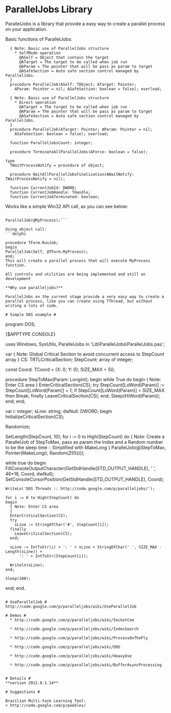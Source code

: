 # ParallelJobs Library #

ParallelJobs is a library that provide a easy way to create a parallel process on your application.

Basic functions of ParallelJobs:
```
  { Note: Basic use of ParallelJobs structure
    * SelfMode operation
      @ASelf = Object that contain the target
      @ATarget = The target to be called when job run
      @AParam = The pointer that will be pass as param to target
      @ASafeSection = Auto safe section control managed by ParallelJobs.
  }
  procedure ParallelJob(ASelf: TObject; ATarget: Pointer;
    AParam: Pointer = nil; ASafeSection: boolean = false); overload;

  { Note: Basic use of ParallelJobs structure
    * Direct operation
      @ATarget = The target to be called when job run
      @AParam = The pointer that will be pass as param to target
      @ASafeSection = Auto safe section control managed by ParallelJobs.
  }
  procedure ParallelJob(ATarget: Pointer; AParam: Pointer = nil;
    ASafeSection: boolean = false); overload;

  function ParallelJobsCount: integer;

  procedure TerminateAllParallelJobs(AForce: boolean = false);

type
  TWaitProcessNotify = procedure of object;

  procedure WaitAllParallelJobsFinalization(AWaitNotify: TWaitProcessNotify = nil);

  function CurrentJobId: DWORD;
  function CurrentJobHandle: THandle;
  function CurrentJobTerminated: boolean;
```

Works like a simple Win32 API call, as you can see below:
```delphi

ParallelJob(@MyProcess);```

Using object call:
```delphi

procedure TForm.RunJob;
begin
ParallelJob(Self, @TForm.MyProcess);
end;```
This will create a parallel process that will execute MyProcess function.

All controls and utilities are being implemented and still on development

**Why use paralleljobs?**

ParallelJobs on the current stage provide a very easy way to create a parallel process, like you can create using TThread, but without writing a lots of code.

# Simple DOS example #
```
program DOS;

{$APPTYPE CONSOLE}

uses
  Windows,
  SysUtils,
  ParallelJobs in 'Lib\ParallelJobs\ParallelJobs.pas';

var
  { Note: Global Critical Section to avoid concurrent access to StepCount array
  }
  CS: TRTLCriticalSection;
  StepCount: array of integer;

const
  Coord: TCoord = (X: 0; Y: 0);
  SIZE_MAX = 50;

procedure StepToMax(Param: Longint);
begin
  while True do
  begin
    { Note: Enter CS area
    }
    EnterCriticalSection(CS);
    try
      StepCount[LoWord(Param)] := StepCount[LoWord(Param)] + 1;
      if StepCount[LoWord(Param)] = SIZE_MAX then
        Break;
    finally
      LeaveCriticalSection(CS);
    end;
    Sleep(HiWord(Param));
  end;
end;

var
  i: integer;
  sLine: string;
  dwNull: DWORD;
begin
  InitializeCriticalSection(CS);

  Randomize;

  SetLength(StepCount, 10);
  for i := 0 to High(StepCount) do
    { Note: Create a ParallelJob of StepToMax, pass as param the Index and a Random number to be the sleep time
          :: Simplified with MakeLong
    }
    ParallelJob(@StepToMax, Pointer(MakeLong(i, Random(255))));

  while true do
  begin
    FillConsoleOutputCharacter(GetStdHandle(STD_OUTPUT_HANDLE), ' ', 46*16,  Coord, dwNull);
    SetConsoleCursorPosition(GetStdHandle(STD_OUTPUT_HANDLE), Coord);

    WriteLn('DOS Threads :: http://code.google.com/p/paralleljobs/');

    for i := 0 to High(StepCount) do
    begin
      { Note: Enter CS area
      }
      EnterCriticalSection(CS);
      try
        sLine := StringOfChar('#', StepCount[i]);
      finally
        LeaveCriticalSection(CS);
      end;

      sLine := IntToStr(i) + ': ' + sLine + StringOfChar(' ', SIZE_MAX - Length(sLine)) +
          ': ' + IntToStr(StepCount[i]);

      Writeln(sLine);
    end;

    Sleep(100);
  end;
end.
```

# UseParallelJob #
http://code.google.com/p/paralleljobs/wiki/UseParallelJob

# Demos #
  * http://code.google.com/p/paralleljobs/wiki/SocketCom

  * http://code.google.com/p/paralleljobs/wiki/IndexSearch

  * http://code.google.com/p/paralleljobs/wiki/ProcessOnTheFly

  * http://code.google.com/p/paralleljobs/wiki/DOS

  * http://code.google.com/p/paralleljobs/wiki/HeavyUse

  * http://code.google.com/p/paralleljobs/wiki/BufferAsyncProcessing


# Details #
**version 2012.0.1.14**

# Suggestions #

Brazilian Multi-task Learning Tool:
> http://code.google.com/p/peebles/